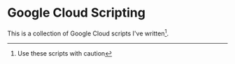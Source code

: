 # Google Cloud Scripting
This is a collection of Google Cloud scripts I've written[^1].

[^1]: Use these scripts with caution

